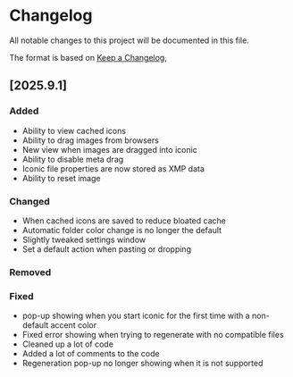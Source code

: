 # Changelog

All notable changes to this project will be documented in this file.

The format is based on [Keep a Changelog](https://keepachangelog.com/en/1.1.0/),

## [2025.9.1]

### Added

- Ability to view cached icons
- Ability to drag images from browsers
- New view when images are dragged into iconic
- Ability to disable meta drag
- Iconic file properties are now stored as XMP data
- Ability to reset image

### Changed

- When cached icons are saved to reduce bloated cache
- Automatic folder color change is no longer the default
- Slightly tweaked settings window
- Set a default action when pasting or dropping

### Removed

### Fixed

- pop-up showing when you start iconic for the first time with a non-default accent color
- Fixed error showing when trying to regenerate with no compatible files
- Cleaned up a lot of code
- Added a lot of comments to the code
- Regeneration pop-up no longer showing when it is not supported

